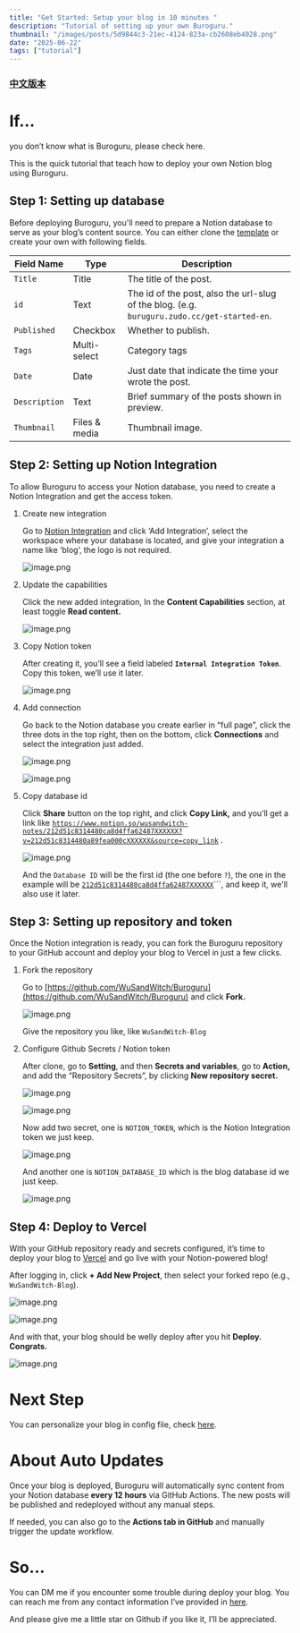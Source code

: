 ```yaml
---
title: "Get Started: Setup your blog in 10 minutes "
description: "Tutorial of setting up your own Buroguru."
thumbnail: "/images/posts/5d9844c3-21ec-4124-823a-cb2608eb4028.png"
date: "2025-06-22"
tags: ["tutorial"]
---
```


### [中文版本](https://buroguru.zudo.cc/posts/get-started-zh)


# If…


you don’t know what is Buroguru, please check here.


This is the quick tutorial that teach how to deploy your own Notion blog using Buroguru.


## Step 1: Setting up database


Before deploying Buroguru, you'll need to prepare a Notion database to serve as your blog’s content source. You can either clone the [template](/21ad51c831448068b621f3b5def5dd2d) or create your own with following fields.


| Field Name    | Type          | Description                                                                                 |
| ------------- | ------------- | ------------------------------------------------------------------------------------------- |
| `Title`       | Title         | The title of the post.                                                                      |
| `id`          | Text          | The id of the post, also the url-slug of the blog. (e.g. `buruguru.zudo.cc/get-started-en`. |
| `Published`   | Checkbox      | Whether to publish.                                                                         |
| `Tags`        | Multi-select  | Category tags                                                                               |
| `Date`        | Date          | Just date that indicate the time your wrote the post.                                       |
| `Description` | Text          | Brief summary of the posts shown in preview.                                                |
| `Thumbnail`   | Files & media | Thumbnail image.                                                                            |


## Step 2: Setting up Notion Integration


To allow Buroguru to access your Notion database, you need to create a Notion Integration and get the access token.

1. Create new integration

	Go to [Notion Integration](https://www.notion.so/profile/integrations) and click ‘Add Integration’, select the workspace where your database is located, and give your integration a name like ‘blog’, the logo is not required.


	![image.png](/images/posts/3fd19258-799d-4a7e-bbaa-5a9bb5c37c89.png)

2. Update the capabilities

	Click the new added integration, In the **Content Capabilities** section, at least toggle **Read content.**


	![image.png](/images/posts/c3f20d46-76e0-4560-b727-49b83a5a031f.png)

3. Copy Notion token

	After creating it, you’ll see a field labeled **`Internal Integration Token`**. Copy this token, we’ll use it later.


	![image.png](/images/posts/669923b7-9026-49da-9410-247bcf1ddd96.png)

4. Add connection

	Go back to the Notion database you create earlier in “full page”, click the three dots in the top right, then on the bottom, click **Connections** and select the integration just added.


	![image.png](/images/posts/f0e91f9d-535d-4701-9477-a01485626fb4.png)


	![image.png](/images/posts/f9154163-8a48-4f98-bcb0-eafd7b80d07b.png)

5. Copy database id

	Click **Share** button on the top right, and click **Copy Link,** and you’ll get a link like [`https://www.notion.so/wusandwitch-notes/212d51c8314480ca8d4ffa62487XXXXXX?v=212d51c8314480a89fea000cXXXXXX&source=copy_link`](https://www.notion.so/wusandwitch-notes/212d51c8314480ca8d4ffa624873e734?v=212d51c8314480a89fea000c43f4e73f) .


	![image.png](/images/posts/73fa3bc7-1ede-4129-9ff3-5dcb4648b085.png)


	And the `Database ID` will be the first id (the one before `?`), the one in the example will be  [`212d51c8314480ca8d4ffa62487XXXXXX`](https://www.notion.so/wusandwitch-notes/212d51c8314480ca8d4ffa624873e734?v=212d51c8314480a89fea000c43f4e73f)```, and keep it, we'll also use it later.


## Step 3: Setting up repository and token


Once the Notion integration is ready, you can fork the Buroguru repository to your GitHub account and deploy your blog to Vercel in just a few clicks.

1. Fork the repository

	Go to [https://github.com/WuSandWitch/Buroguru](https://github.com/WuSandWitch/Buroguru) and click **Fork.**


	![image.png](/images/posts/6e98d898-58c6-43f9-9b01-55c7222baeac.png)


	Give the repository you like, like `WuSandWitch-Blog`

2. Configure Github Secrets /  Notion token

	After clone, go to **Setting**, and then **Secrets and variables**, go to **Action,** and add the “Repository Secrets”, by clicking **New repository secret.**


	![image.png](/images/posts/d0217313-e0fd-42d2-af4e-93846bc3163c.png)


	![image.png](/images/posts/911f7a66-a2e0-4667-a1da-6ff61ae039df.png)


	Now add two secret, one is `NOTION_TOKEN`, which is the Notion Integration token we just keep.


	![image.png](/images/posts/4051d0ec-febc-4773-aec9-afb404c7ff11.png)


	And another one is `NOTION_DATABASE_ID` which is the blog database id we just keep.


	![image.png](/images/posts/f8e44470-d75f-4d41-bf4f-d5ba7597273a.png)


## Step 4: Deploy to Vercel


With your GitHub repository ready and secrets configured, it’s time to deploy your blog to [Vercel](https://vercel.com/) and go live with your Notion-powered blog!


After logging in, click **+ Add New Project**, then select your forked repo (e.g., `WuSandWitch-Blog`).


![image.png](/images/posts/43971dc0-3821-422c-bb58-5eb18f91f7c9.png)


![image.png](/images/posts/f027410d-313e-48f0-8538-2de45a04ea61.png)


And with that, your blog should be welly deploy after you hit **Deploy. Congrats.**


![image.png](/images/posts/8c83cb04-cb1e-496c-9c22-bf6b1c5f2559.png)


# Next Step


You can personalize your blog in config file, check [here](https://buroguru.zudo.cc/posts/config-guide-en).


# About Auto Updates


Once your blog is deployed, Buroguru will automatically sync content from your Notion database **every 12 hours** via GitHub Actions. The new posts will be published and redeployed without any manual steps.


If needed, you can also go to the **Actions tab in GitHub** and manually trigger the update workflow.


# So…


You can DM me if you encounter some trouble during deploy your blog. You can reach me from any contact information I’ve provided in [here](https://wusandwitch.zudo.cc/).


And please give me a little star on Github if you like it, I’ll be appreciated.

